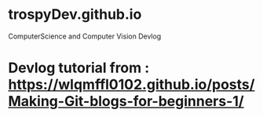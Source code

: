 # trospyDev.github.io
ComputerScience and Computer Vision Devlog
# Devlog tutorial from : https://wlqmffl0102.github.io/posts/Making-Git-blogs-for-beginners-1/
